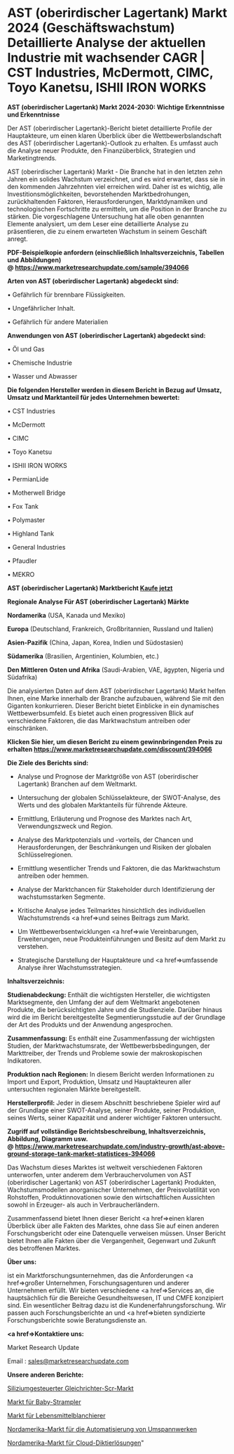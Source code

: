 # AST (oberirdischer Lagertank) Markt 2024 (Geschäftswachstum) Detaillierte Analyse der aktuellen Industrie mit wachsender CAGR | CST Industries, McDermott, CIMC, Toyo Kanetsu, ISHII IRON WORKS

<strong>AST (oberirdischer Lagertank) Markt 2024-2030: Wichtige Erkenntnisse und Erkenntnisse</strong>

Der AST (oberirdischer Lagertank)-Bericht bietet detaillierte Profile der Hauptakteure, um einen klaren Überblick über die Wettbewerbslandschaft des AST (oberirdischer Lagertank)-Outlook zu erhalten. Es umfasst auch die Analyse neuer Produkte, den Finanzüberblick, Strategien und Marketingtrends.

AST (oberirdischer Lagertank) Markt - Die Branche hat in den letzten zehn Jahren ein solides Wachstum verzeichnet, und es wird erwartet, dass sie in den kommenden Jahrzehnten viel erreichen wird. Daher ist es wichtig, alle Investitionsmöglichkeiten, bevorstehenden Marktbedrohungen, zurückhaltenden Faktoren, Herausforderungen, Marktdynamiken und technologischen Fortschritte zu ermitteln, um die Position in der Branche zu stärken. Die vorgeschlagene Untersuchung hat alle oben genannten Elemente analysiert, um dem Leser eine detaillierte Analyse zu präsentieren, die zu einem erwarteten Wachstum in seinem Geschäft anregt.

<strong><b>PDF-Beispielkopie anfordern (einschließlich Inhaltsverzeichnis, Tabellen und Abbildungen) @ </b></strong><strong><a href=https://www.marketresearchupdate.com/sample/394066><strong>https://www.marketresearchupdate.com/sample/394066</u></a></strong></strong>

<strong>Arten von AST (oberirdischer Lagertank) abgedeckt sind:</strong>

• Gefährlich für brennbare Flüssigkeiten.

• Ungefährlicher Inhalt.

• Gefährlich für andere Materialien

<strong>Anwendungen von AST (oberirdischer Lagertank) abgedeckt sind:</strong>

• Öl und Gas

• Chemische Industrie

• Wasser und Abwasser

<strong>Die folgenden Hersteller werden in diesem Bericht in Bezug auf Umsatz, Umsatz und Marktanteil für jedes Unternehmen bewertet:</strong>

• CST Industries

• McDermott

• CIMC

• Toyo Kanetsu

• ISHII IRON WORKS

• PermianLide

• Motherwell Bridge

• Fox Tank

• Polymaster

• Highland Tank

• General Industries

• Pfaudler

• MEKRO

<strong>AST (oberirdischer Lagertank) Marktbericht <a href=https://www.marketresearchupdate.com/buynow/394066>Kaufe jetzt</a></strong>

<strong>Regionale Analyse Für AST (oberirdischer Lagertank) Märkte</strong>

<strong>Nordamerika</strong> (USA, Kanada und Mexiko)

<strong>Europa</strong> (Deutschland, Frankreich, Großbritannien, Russland und Italien)

<strong>Asien-Pazifik</strong> (China, Japan, Korea, Indien und Südostasien)

<strong>Südamerika</strong> (Brasilien, Argentinien, Kolumbien, etc.)

<strong>Den Mittleren</strong> <strong>Osten und Afrika</strong> (Saudi-Arabien, VAE, ägypten, Nigeria und Südafrika)

Die analysierten Daten auf dem AST (oberirdischer Lagertank) Markt helfen Ihnen, eine Marke innerhalb der Branche aufzubauen, während Sie mit den Giganten konkurrieren. Dieser Bericht bietet Einblicke in ein dynamisches Wettbewerbsumfeld. Es bietet auch einen progressiven Blick auf verschiedene Faktoren, die das Marktwachstum antreiben oder einschränken.

<strong>Klicken Sie hier, um diesen Bericht zu einem gewinnbringenden Preis zu erhalten
</strong><strong><a href=https://www.marketresearchupdate.com/discount/394066>https://www.marketresearchupdate.com/discount/394066</b></u></strong></a>

<strong>Die Ziele des Berichts sind:</strong>

- Analyse und Prognose der Marktgröße von AST (oberirdischer Lagertank) Branchen auf dem Weltmarkt.

- Untersuchung der globalen Schlüsselakteure, der SWOT-Analyse, des Werts und des globalen Marktanteils für führende Akteure.

- Ermittlung, Erläuterung und Prognose des Marktes nach Art, Verwendungszweck und Region.

- Analyse des Marktpotenzials und -vorteils, der Chancen und Herausforderungen, der Beschränkungen und Risiken der globalen Schlüsselregionen.

- Ermittlung wesentlicher Trends und Faktoren, die das Marktwachstum antreiben oder hemmen.

- Analyse der Marktchancen für Stakeholder durch Identifizierung der wachstumsstarken Segmente.

- Kritische Analyse jedes Teilmarktes hinsichtlich des individuellen Wachstumstrends <a href=>und</a> seines Beitrags zum Markt.

- Um Wettbewerbsentwicklungen <a href=>wie</a> Vereinbarungen, Erweiterungen, neue Produkteinführungen und Besitz auf dem Markt zu verstehen.

- Strategische Darstellung der Hauptakteure und <a href=>umfas</a>sende Analyse ihrer Wachstumsstrategien.

<strong>Inhaltsverzeichnis:</strong>

<strong>Studienabdeckung:</strong> Enthält die wichtigsten Hersteller, die wichtigsten Marktsegmente, den Umfang der auf dem Weltmarkt angebotenen Produkte, die berücksichtigten Jahre und die Studienziele. Darüber hinaus wird die im Bericht bereitgestellte Segmentierungsstudie auf der Grundlage der Art des Produkts und der Anwendung angesprochen.

<strong>Zusammenfassung:</strong> Es enthält eine Zusammenfassung der wichtigsten Studien, der Marktwachstumsrate, der Wettbewerbsbedingungen, der Markttreiber, der Trends und Probleme sowie der makroskopischen Indikatoren.

<strong>Produktion nach Regionen:</strong> In diesem Bericht werden Informationen zu Import und Export, Produktion, Umsatz und Hauptakteuren aller untersuchten regionalen Märkte bereitgestellt.

<strong>Herstellerprofil:</strong> Jeder in diesem Abschnitt beschriebene Spieler wird auf der Grundlage einer SWOT-Analyse, seiner Produkte, seiner Produktion, seines Werts, seiner Kapazität und anderer wichtiger Faktoren untersucht.

<strong><b>Zugriff auf vollständige Berichtsbeschreibung, Inhaltsverzeichnis, Abbildung, Diagramm usw. @ </b></strong><strong><a href=https://www.marketresearchupdate.com/industry-growth/ast-above-ground-storage-tank-market-statistices-394066>https://www.marketresearchupdate.com/industry-growth/ast-above-ground-storage-tank-market-statistices-394066</a></strong>

Das Wachstum dieses Marktes ist weltweit verschiedenen Faktoren unterworfen, unter anderem dem Verbrauchervolumen von AST (oberirdischer Lagertank) von AST (oberirdischer Lagertank) Produkten, Wachstumsmodellen anorganischer Unternehmen, der Preisvolatilität von Rohstoffen, Produktinnovationen sowie den wirtschaftlichen Aussichten sowohl in Erzeuger- als auch in Verbraucherländern.

Zusammenfassend bietet Ihnen dieser Bericht <a href=>einen</a> klaren Überblick über alle Fakten des Marktes, ohne dass Sie auf einen anderen Forschungsbericht oder eine Datenquelle verweisen müssen. Unser Bericht bietet Ihnen alle Fakten über die Vergangenheit, Gegenwart und Zukunft des betroffenen Marktes.

<strong>Über uns:</strong>

 ist ein Marktforschungsunternehmen, das die Anforderungen <a href=>großer</a> Unternehmen, Forschungsagenturen und anderer Unternehmen erfüllt. Wir bieten verschiedene <a href=>Services</a> an, die hauptsächlich für die Bereiche Gesundheitswesen, IT und CMFE konzipiert sind. Ein wesentlicher Beitrag dazu ist die Kundenerfahrungsforschung. Wir passen auch Forschungsberichte an und <a href=>bieten</a> syndizierte Forschungsberichte sowie Beratungsdienste an.

<strong><a href=>Kontaktiere uns:</a></strong>

Market Research Update

Email : sales@marketresearchupdate.com

<strong>Unsere anderen Berichte:</strong>

<a href=https://www.linkedin.com/pulse/silicon-controlled-rectifier-scr-market-size>Siliziumgesteuerter Gleichrichter-Scr-Markt</a>

<a href=https://www.linkedin.com/pulse/baby-rompers-market-sizing-up-anticipating-trends>Markt für Baby-Strampler</a>

<a href=https://www.linkedin.com/pulse/food-blanchers-market-size-emerging-trends>Markt für Lebensmittelblanchierer</a>

<a href=https://www.linkedin.com/pulse/north-america-electric-power-substation-automation-market>Nordamerika-Markt für die Automatisierung von Umspannwerken</a>

<a href=https://www.linkedin.com/pulse/north-america-cloud-dictation-solution-market>Nordamerika-Markt für Cloud-Diktierlösungen</a>"
